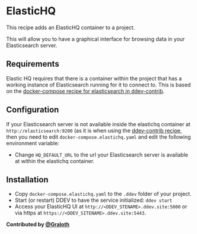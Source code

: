 # ElasticHQ

This recipe adds an ElasticHQ container to a project.

This will allow you to have a graphical interface for browsing data in your Elasticsearch server.

## Requirements

Elastic HQ requires that there is a container within the project that has a working instance of Elasticsearch running for it to connect to. This is based on the [docker-compose recipe for elasticsearch in ddev-contrib](../elasticsearch).

## Configuration

If your Elasticsearch server is not available inside the elastichq container at `http://elasticsearch:9200` (as it is when using the [ddev-contrib recipe](../elasticsearch), then you need to edit `docker-compose.elastichq.yaml` and edit the following environment variable:

* Change `HQ_DEFAULT_URL` to the url your Elasticsearch server is available at within the elastichq container.

## Installation

* Copy `docker-compose.elastichq.yaml` to the `.ddev` folder of your project.
* Start (or restart) DDEV to have the service initialized: `ddev start`
* Access your ElasticHQ UI at `http://<DDEV_STENAME>.ddev.site:5000` or via https at `https://<DDEV_SITENAME>.ddev.site:5443`.

**Contributed by [@Graloth](https://github.com/Graloth)**
